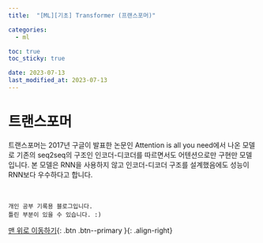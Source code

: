 ```yaml
---
title:  "[ML][기초] Transformer (프랜스포머)" 

categories:
  - ml

toc: true
toc_sticky: true

date: 2023-07-13
last_modified_at: 2023-07-13
---
```

# 트랜스포머

트랜스포머는 2017년 구글이 발표한 논문인 Attention is all you need에서 나온 모델로 기존의 seq2seq의 구조인 인코더-디코더를 따르면서도 어텐션으로만 구현만 모델입니다. 본 모델은 RNN을 사용하지 않고 인코더-디코더 구조를 설계했음에도 성능이 RNN보다 우수하다고 합니다.

<br>

    개인 공부 기록용 블로그입니다.
    틀린 부분이 있을 수 있습니다. :)

[맨 위로 이동하기](#){: .btn .btn--primary }{: .align-right}